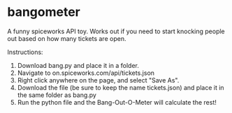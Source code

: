 # bangometer
A funny spiceworks API toy. Works out if you need to start knocking people out based on how many tickets are open.

Instructions:
1. Download bang.py and place it in a folder.
2. Navigate to on.spiceworks.com/api/tickets.json
3. Right click anywhere on the page, and select "Save As".
4. Download the file (be sure to keep the name tickets.json) and place it in the same folder as bang.py
5. Run the python file and the Bang-Out-O-Meter will calculate the rest!
